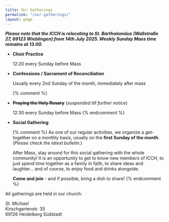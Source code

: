```yaml
---
title: Our Gatherings
permalink: "/our-gatherings/"
layout: page
---
```


***Please note that the ICCH is relocating to St. Bartholomäus (Wallstraße 27, 69123 Wieblingen) from 14th July 2025. Weekly Sunday Mass time remains at 13.00.***

- **Choir Practice**

  12:20 every Sunday before Mass

- **Confessions / Sacrament of Reconciliation**

  Usually every 2nd Sunday of the month, immediately after
  mass

  {% comment %} 
- **~~Praying the Holy Rosary~~** (_suspended till further notice_)

  12:30 every Sunday before Mass
   {% endcomment %}

- **Social Gathering**

  {% comment %}
  As one of our regular activities, we organize a
  get-together on a monthly basis, usually on the **first
  Sunday of the month**. (*Please check the latest bulletin*.)

  After Mass, stay around for this social gathering with
  the whole community! It is an opportunity to get to know
  new members of ICCH, to just spend time together as a
  family in faith, to share ideas and laughter... and of
  course, to enjoy food and drinks alongside. 

  **Come and join** - and if possible, bring a dish to share!
{% endcomment %}

All gatherings are held in our church:

*St. Michael*<br />
Kirschgartenstr. 35<br />
69126 Heidelberg Südstadt<br />

